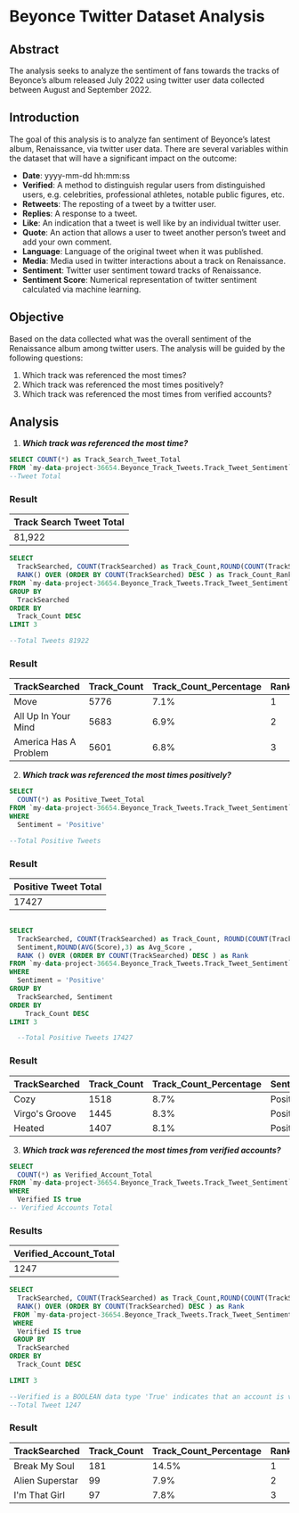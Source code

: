 # **Beyonce Twitter Dataset Analysis**


## **Abstract**
The analysis seeks to analyze the sentiment of fans towards the tracks of Beyonce’s album released July 2022 using twitter user data collected between August and September 2022.

## **Introduction**

The goal of this analysis is to analyze fan sentiment of Beyonce’s latest album, Renaissance, via twitter user data. There are several variables within the dataset that will have a significant impact on the outcome:

- **Date**: yyyy-mm-dd hh:mm:ss
- **Verified**: A method to distinguish regular users from distinguished users, e.g. celebrities, professional athletes, notable public figures, etc. 
- **Retweets**: The reposting of a tweet by a twitter user.
- **Replies**: A response to a tweet.
- **Like**: An indication that a tweet is well like by an individual twitter user.
- **Quote**: An action that allows a user to tweet another person’s tweet and add your own comment.
- **Language**: Language of the original tweet when it was published.
- **Media**: Media used in twitter interactions about a track on Renaissance.
- **Sentiment**: Twitter user sentiment toward tracks of Renaissance. 
- **Sentiment Score**: Numerical representation of twitter sentiment calculated via machine learning.

## **Objective**

Based on the data collected what was the overall sentiment of the Renaissance album among twitter users. The analysis will be guided by the following questions:

1. Which track was referenced the most times?
2. Which track was referenced the most times positively?
3. Which track was referenced the most times from verified accounts?



## **Analysis**

1. ***Which track was referenced the most time?***

~~~ SQL 
SELECT COUNT(*) as Track_Search_Tweet_Total
FROM `my-data-project-36654.Beyonce_Track_Tweets.Track_Tweet_Sentiment`
--Tweet Total
~~~ 

### **Result**
|Track Search Tweet Total|
|---|
|81,922|

~~~ SQL
SELECT 
  TrackSearched, COUNT(TrackSearched) as Track_Count,ROUND(COUNT(TrackSearched)/81922.00 * 100,1) as Track_Count_Percentage ,
  RANK() OVER (ORDER BY COUNT(TrackSearched) DESC ) as Track_Count_Rank
FROM `my-data-project-36654.Beyonce_Track_Tweets.Track_Tweet_Sentiment`
GROUP BY 
  TrackSearched
ORDER BY 
  Track_Count DESC
LIMIT 3

--Total Tweets 81922
~~~

### Result

|TrackSearched|Track_Count|Track_Count_Percentage|Rank|
|---|---|---|---|
|Move|5776|7.1%|1|
|All Up In Your Mind|5683|6.9%|2|
|America Has A Problem|5601|6.8%|3|

2. ***Which track was referenced the most times positively?***

~~~ SQL
SELECT  
  COUNT(*) as Positive_Tweet_Total
FROM `my-data-project-36654.Beyonce_Track_Tweets.Track_Tweet_Sentiment` 
WHERE 
  Sentiment = 'Positive'

--Total Positive Tweets
~~~
### **Result**

|Positive Tweet Total|
|---|
|17427|


~~~ SQL

SELECT  
  TrackSearched, COUNT(TrackSearched) as Track_Count, ROUND(COUNT(TrackSearched)/17427.00 * 100,1) as Track_Count_Percentage,
  Sentiment,ROUND(AVG(Score),3) as Avg_Score ,
  RANK () OVER (ORDER BY COUNT(TrackSearched) DESC ) as Rank
FROM `my-data-project-36654.Beyonce_Track_Tweets.Track_Tweet_Sentiment` 
WHERE 
  Sentiment = 'Positive'
GROUP BY 
  TrackSearched, Sentiment
ORDER BY 
    Track_Count DESC
LIMIT 3

  --Total Positive Tweets 17427
 ~~~
 
 ### **Result**
|TrackSearched|Track_Count|Track_Count_Percentage|Sentiment|Avg_Score|Rank|
|---|---|---|---|---|---|
|Cozy|1518|8.7%|Positive|0.792|1|
|Virgo's Groove|1445|8.3%|Positive|0.825|2|
|Heated|1407|8.1%|Positive|0.791|3|


3. ***Which track was referenced the most times from verified accounts?***

~~~SQL
SELECT 
  COUNT(*) as Verified_Account_Total
FROM `my-data-project-36654.Beyonce_Track_Tweets.Track_Tweet_Sentiment` 
WHERE 
  Verified IS true
-- Verified Accounts Total
~~~

### **Results**

|Verified_Account_Total|
|---|
|1247|

~~~ SQL
SELECT 
  TrackSearched, COUNT(TrackSearched) as Track_Count,ROUND(COUNT(TrackSearched)/ 1247.00 * 100,1) as Track_Count_Percentage,
  RANK() OVER (ORDER BY COUNT(TrackSearched) DESC ) as Rank 
 FROM `my-data-project-36654.Beyonce_Track_Tweets.Track_Tweet_Sentiment`
 WHERE 
  Verified IS true
 GROUP BY 
  TrackSearched
ORDER BY 
  Track_Count DESC

LIMIT 3

--Verified is a BOOLEAN data type 'True' indicates that an account is verified
--Total Tweet 1247
~~~~

### **Result**

|TrackSearched|Track_Count|Track_Count_Percentage|Rank|
|---|---|---|---|
|Break My Soul|181|14.5%|1|
|Alien Superstar|99|7.9%|2|
|I'm That Girl|97|7.8%|3|





